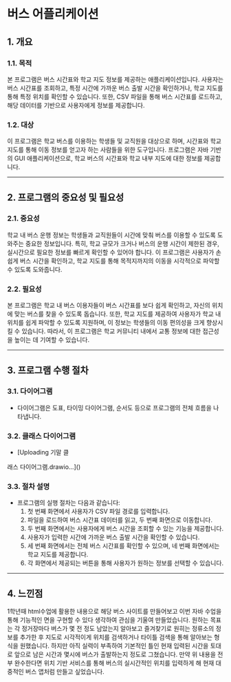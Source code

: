 # 버스 어플리케이션

## 1. 개요

### 1.1. 목적
본 프로그램은 버스 시간표와 학교 지도 정보를 제공하는 애플리케이션입니다. 사용자는 버스 시간표를 조회하고, 특정 시간에 가까운 버스 출발 시간을 확인하거나, 학교 지도를 통해 특정 위치를 확인할 수 있습니다. 또한, CSV 파일을 통해 버스 시간표를 로드하고, 해당 데이터를 기반으로 사용자에게 정보를 제공합니다.

### 1.2. 대상
이 프로그램은 학교 버스를 이용하는 학생들 및 교직원을 대상으로 하며, 시간표와 학교 지도를 통해 이동 정보를 얻고자 하는 사람들을 위한 도구입니다. 프로그램은 자바 기반의 GUI 애플리케이션으로, 학교 버스의 시간표와 학교 내부 지도에 대한 정보를 제공합니다.

---

## 2. 프로그램의 중요성 및 필요성

### 2.1. 중요성
학교 내 버스 운행 정보는 학생들과 교직원들이 시간에 맞춰 버스를 이용할 수 있도록 도와주는 중요한 정보입니다. 특히, 학교 규모가 크거나 버스의 운행 시간이 제한된 경우, 실시간으로 필요한 정보를 빠르게 확인할 수 있어야 합니다. 이 프로그램은 사용자가 손쉽게 버스 시간을 확인하고, 학교 지도를 통해 목적지까지의 이동을 시각적으로 파악할 수 있도록 도와줍니다.

### 2.2. 필요성
본 프로그램은 학교 내 버스 이용자들이 버스 시간표를 보다 쉽게 확인하고, 자신의 위치에 맞는 버스를 찾을 수 있도록 돕습니다. 또한, 학교 지도를 제공하여 사용자가 학교 내 위치를 쉽게 파악할 수 있도록 지원하며, 이 정보는 학생들의 이동 편의성을 크게 향상시킬 수 있습니다. 따라서, 이 프로그램은 학교 커뮤니티 내에서 교통 정보에 대한 접근성을 높이는 데 기여할 수 있습니다.

---

## 3. 프로그램 수행 절차

### 3.1. 다이어그램
- 다이어그램은 도표, 타이밍 다이어그램, 순서도 등으로 프로그램의 전체 흐름을 나타냅니다.

### 3.2. 클래스 다이어그램
- [Uploading 기말 클<mxfile host="app.diagrams.net" agent="Mozilla/5.0 (Windows NT 10.0; Win64; x64) AppleWebKit/537.36 (KHTML, like Gecko) Chrome/131.0.0.0 Safari/537.36" version="25.0.3">
  <diagram name="페이지-1" id="YZPJuzBNVFTLOIfLBQUq">
    <mxGraphModel dx="2420" dy="755" grid="1" gridSize="10" guides="1" tooltips="1" connect="1" arrows="1" fold="1" page="1" pageScale="1" pageWidth="827" pageHeight="1169" math="0" shadow="0">
      <root>
        <mxCell id="0" />
        <mxCell id="1" parent="0" />
        <mxCell id="B1pAFSpew6jwpooPruJS-15" value="Final_Bus_App" style="swimlane;fontStyle=1;align=center;verticalAlign=top;childLayout=stackLayout;horizontal=1;startSize=26;horizontalStack=0;resizeParent=1;resizeParentMax=0;resizeLast=0;collapsible=1;marginBottom=0;whiteSpace=wrap;html=1;" vertex="1" parent="1">
          <mxGeometry x="260" y="300" width="160" height="268" as="geometry" />
        </mxCell>
        <mxCell id="B1pAFSpew6jwpooPruJS-21" value="+ frame : JFrame" style="text;strokeColor=none;fillColor=none;align=left;verticalAlign=top;spacingLeft=4;spacingRight=4;overflow=hidden;rotatable=0;points=[[0,0.5],[1,0.5]];portConstraint=eastwest;whiteSpace=wrap;html=1;" vertex="1" parent="B1pAFSpew6jwpooPruJS-15">
          <mxGeometry y="26" width="160" height="26" as="geometry" />
        </mxCell>
        <mxCell id="B1pAFSpew6jwpooPruJS-22" value="+ cardPanel : JPanel" style="text;strokeColor=none;fillColor=none;align=left;verticalAlign=top;spacingLeft=4;spacingRight=4;overflow=hidden;rotatable=0;points=[[0,0.5],[1,0.5]];portConstraint=eastwest;whiteSpace=wrap;html=1;" vertex="1" parent="B1pAFSpew6jwpooPruJS-15">
          <mxGeometry y="52" width="160" height="26" as="geometry" />
        </mxCell>
        <mxCell id="B1pAFSpew6jwpooPruJS-16" value="+ timeSchedule : HashMap" style="text;strokeColor=none;fillColor=none;align=left;verticalAlign=top;spacingLeft=4;spacingRight=4;overflow=hidden;rotatable=0;points=[[0,0.5],[1,0.5]];portConstraint=eastwest;whiteSpace=wrap;html=1;" vertex="1" parent="B1pAFSpew6jwpooPruJS-15">
          <mxGeometry y="78" width="160" height="26" as="geometry" />
        </mxCell>
        <mxCell id="B1pAFSpew6jwpooPruJS-29" value="+ firstPanel : JPanel" style="text;strokeColor=none;fillColor=none;align=left;verticalAlign=top;spacingLeft=4;spacingRight=4;overflow=hidden;rotatable=0;points=[[0,0.5],[1,0.5]];portConstraint=eastwest;whiteSpace=wrap;html=1;" vertex="1" parent="B1pAFSpew6jwpooPruJS-15">
          <mxGeometry y="104" width="160" height="26" as="geometry" />
        </mxCell>
        <mxCell id="B1pAFSpew6jwpooPruJS-31" value="+ secondPanel : JPanel" style="text;strokeColor=none;fillColor=none;align=left;verticalAlign=top;spacingLeft=4;spacingRight=4;overflow=hidden;rotatable=0;points=[[0,0.5],[1,0.5]];portConstraint=eastwest;whiteSpace=wrap;html=1;" vertex="1" parent="B1pAFSpew6jwpooPruJS-15">
          <mxGeometry y="130" width="160" height="26" as="geometry" />
        </mxCell>
        <mxCell id="B1pAFSpew6jwpooPruJS-30" value="+ thirdPanel : JPanel" style="text;strokeColor=none;fillColor=none;align=left;verticalAlign=top;spacingLeft=4;spacingRight=4;overflow=hidden;rotatable=0;points=[[0,0.5],[1,0.5]];portConstraint=eastwest;whiteSpace=wrap;html=1;" vertex="1" parent="B1pAFSpew6jwpooPruJS-15">
          <mxGeometry y="156" width="160" height="26" as="geometry" />
        </mxCell>
        <mxCell id="B1pAFSpew6jwpooPruJS-32" value="+ fourthPanel : JPanel" style="text;strokeColor=none;fillColor=none;align=left;verticalAlign=top;spacingLeft=4;spacingRight=4;overflow=hidden;rotatable=0;points=[[0,0.5],[1,0.5]];portConstraint=eastwest;whiteSpace=wrap;html=1;" vertex="1" parent="B1pAFSpew6jwpooPruJS-15">
          <mxGeometry y="182" width="160" height="26" as="geometry" />
        </mxCell>
        <mxCell id="B1pAFSpew6jwpooPruJS-17" value="" style="line;strokeWidth=1;fillColor=none;align=left;verticalAlign=middle;spacingTop=-1;spacingLeft=3;spacingRight=3;rotatable=0;labelPosition=right;points=[];portConstraint=eastwest;strokeColor=inherit;" vertex="1" parent="B1pAFSpew6jwpooPruJS-15">
          <mxGeometry y="208" width="160" height="8" as="geometry" />
        </mxCell>
        <mxCell id="B1pAFSpew6jwpooPruJS-18" value="+ createAndShowGUI : void" style="text;strokeColor=none;fillColor=none;align=left;verticalAlign=top;spacingLeft=4;spacingRight=4;overflow=hidden;rotatable=0;points=[[0,0.5],[1,0.5]];portConstraint=eastwest;whiteSpace=wrap;html=1;" vertex="1" parent="B1pAFSpew6jwpooPruJS-15">
          <mxGeometry y="216" width="160" height="26" as="geometry" />
        </mxCell>
        <mxCell id="B1pAFSpew6jwpooPruJS-23" value="+ main : void" style="text;strokeColor=none;fillColor=none;align=left;verticalAlign=top;spacingLeft=4;spacingRight=4;overflow=hidden;rotatable=0;points=[[0,0.5],[1,0.5]];portConstraint=eastwest;whiteSpace=wrap;html=1;" vertex="1" parent="B1pAFSpew6jwpooPruJS-15">
          <mxGeometry y="242" width="160" height="26" as="geometry" />
        </mxCell>
        <mxCell id="B1pAFSpew6jwpooPruJS-24" value="thirdPanel" style="swimlane;fontStyle=1;align=center;verticalAlign=top;childLayout=stackLayout;horizontal=1;startSize=26;horizontalStack=0;resizeParent=1;resizeParentMax=0;resizeLast=0;collapsible=1;marginBottom=0;whiteSpace=wrap;html=1;" vertex="1" parent="1">
          <mxGeometry y="482" width="160" height="242" as="geometry" />
        </mxCell>
        <mxCell id="B1pAFSpew6jwpooPruJS-25" value="+ BusTitle : JTextField" style="text;strokeColor=none;fillColor=none;align=left;verticalAlign=top;spacingLeft=4;spacingRight=4;overflow=hidden;rotatable=0;points=[[0,0.5],[1,0.5]];portConstraint=eastwest;whiteSpace=wrap;html=1;" vertex="1" parent="B1pAFSpew6jwpooPruJS-24">
          <mxGeometry y="26" width="160" height="26" as="geometry" />
        </mxCell>
        <mxCell id="B1pAFSpew6jwpooPruJS-101" value="+ Font" style="text;strokeColor=none;fillColor=none;align=left;verticalAlign=top;spacingLeft=4;spacingRight=4;overflow=hidden;rotatable=0;points=[[0,0.5],[1,0.5]];portConstraint=eastwest;whiteSpace=wrap;html=1;" vertex="1" parent="B1pAFSpew6jwpooPruJS-24">
          <mxGeometry y="52" width="160" height="26" as="geometry" />
        </mxCell>
        <mxCell id="B1pAFSpew6jwpooPruJS-102" value="+ BusCell : JPanel" style="text;strokeColor=none;fillColor=none;align=left;verticalAlign=top;spacingLeft=4;spacingRight=4;overflow=hidden;rotatable=0;points=[[0,0.5],[1,0.5]];portConstraint=eastwest;whiteSpace=wrap;html=1;" vertex="1" parent="B1pAFSpew6jwpooPruJS-24">
          <mxGeometry y="78" width="160" height="26" as="geometry" />
        </mxCell>
        <mxCell id="B1pAFSpew6jwpooPruJS-105" value="+ JLabel" style="text;strokeColor=none;fillColor=none;align=left;verticalAlign=top;spacingLeft=4;spacingRight=4;overflow=hidden;rotatable=0;points=[[0,0.5],[1,0.5]];portConstraint=eastwest;whiteSpace=wrap;html=1;" vertex="1" parent="B1pAFSpew6jwpooPruJS-24">
          <mxGeometry y="104" width="160" height="26" as="geometry" />
        </mxCell>
        <mxCell id="B1pAFSpew6jwpooPruJS-104" value="+ centerpanel : JPanel" style="text;strokeColor=none;fillColor=none;align=left;verticalAlign=top;spacingLeft=4;spacingRight=4;overflow=hidden;rotatable=0;points=[[0,0.5],[1,0.5]];portConstraint=eastwest;whiteSpace=wrap;html=1;" vertex="1" parent="B1pAFSpew6jwpooPruJS-24">
          <mxGeometry y="130" width="160" height="26" as="geometry" />
        </mxCell>
        <mxCell id="B1pAFSpew6jwpooPruJS-103" value="+ northpanel : JPanel" style="text;strokeColor=none;fillColor=none;align=left;verticalAlign=top;spacingLeft=4;spacingRight=4;overflow=hidden;rotatable=0;points=[[0,0.5],[1,0.5]];portConstraint=eastwest;whiteSpace=wrap;html=1;" vertex="1" parent="B1pAFSpew6jwpooPruJS-24">
          <mxGeometry y="156" width="160" height="26" as="geometry" />
        </mxCell>
        <mxCell id="B1pAFSpew6jwpooPruJS-106" value="+ out : JButton" style="text;strokeColor=none;fillColor=none;align=left;verticalAlign=top;spacingLeft=4;spacingRight=4;overflow=hidden;rotatable=0;points=[[0,0.5],[1,0.5]];portConstraint=eastwest;whiteSpace=wrap;html=1;" vertex="1" parent="B1pAFSpew6jwpooPruJS-24">
          <mxGeometry y="182" width="160" height="26" as="geometry" />
        </mxCell>
        <mxCell id="B1pAFSpew6jwpooPruJS-26" value="" style="line;strokeWidth=1;fillColor=none;align=left;verticalAlign=middle;spacingTop=-1;spacingLeft=3;spacingRight=3;rotatable=0;labelPosition=right;points=[];portConstraint=eastwest;strokeColor=inherit;" vertex="1" parent="B1pAFSpew6jwpooPruJS-24">
          <mxGeometry y="208" width="160" height="8" as="geometry" />
        </mxCell>
        <mxCell id="B1pAFSpew6jwpooPruJS-27" value="+ actionPerformed : void" style="text;strokeColor=none;fillColor=none;align=left;verticalAlign=top;spacingLeft=4;spacingRight=4;overflow=hidden;rotatable=0;points=[[0,0.5],[1,0.5]];portConstraint=eastwest;whiteSpace=wrap;html=1;" vertex="1" parent="B1pAFSpew6jwpooPruJS-24">
          <mxGeometry y="216" width="160" height="26" as="geometry" />
        </mxCell>
        <mxCell id="B1pAFSpew6jwpooPruJS-33" value="&lt;span style=&quot;text-align: left;&quot;&gt;secondPanel&lt;/span&gt;" style="swimlane;fontStyle=1;align=center;verticalAlign=top;childLayout=stackLayout;horizontal=1;startSize=26;horizontalStack=0;resizeParent=1;resizeParentMax=0;resizeLast=0;collapsible=1;marginBottom=0;whiteSpace=wrap;html=1;" vertex="1" parent="1">
          <mxGeometry y="40" width="160" height="398" as="geometry" />
        </mxCell>
        <mxCell id="B1pAFSpew6jwpooPruJS-76" value="+ menuBar : JMenuBar" style="text;strokeColor=none;fillColor=none;align=left;verticalAlign=top;spacingLeft=4;spacingRight=4;overflow=hidden;rotatable=0;points=[[0,0.5],[1,0.5]];portConstraint=eastwest;whiteSpace=wrap;html=1;" vertex="1" parent="B1pAFSpew6jwpooPruJS-33">
          <mxGeometry y="26" width="160" height="26" as="geometry" />
        </mxCell>
        <mxCell id="B1pAFSpew6jwpooPruJS-86" value="+ watch : JMenu" style="text;strokeColor=none;fillColor=none;align=left;verticalAlign=top;spacingLeft=4;spacingRight=4;overflow=hidden;rotatable=0;points=[[0,0.5],[1,0.5]];portConstraint=eastwest;whiteSpace=wrap;html=1;" vertex="1" parent="B1pAFSpew6jwpooPruJS-33">
          <mxGeometry y="52" width="160" height="26" as="geometry" />
        </mxCell>
        <mxCell id="B1pAFSpew6jwpooPruJS-75" value="+ item1 : JMenuItem" style="text;strokeColor=none;fillColor=none;align=left;verticalAlign=top;spacingLeft=4;spacingRight=4;overflow=hidden;rotatable=0;points=[[0,0.5],[1,0.5]];portConstraint=eastwest;whiteSpace=wrap;html=1;" vertex="1" parent="B1pAFSpew6jwpooPruJS-33">
          <mxGeometry y="78" width="160" height="26" as="geometry" />
        </mxCell>
        <mxCell id="B1pAFSpew6jwpooPruJS-74" value="+ item2 : JMenuItem" style="text;strokeColor=none;fillColor=none;align=left;verticalAlign=top;spacingLeft=4;spacingRight=4;overflow=hidden;rotatable=0;points=[[0,0.5],[1,0.5]];portConstraint=eastwest;whiteSpace=wrap;html=1;" vertex="1" parent="B1pAFSpew6jwpooPruJS-33">
          <mxGeometry y="104" width="160" height="26" as="geometry" />
        </mxCell>
        <mxCell id="B1pAFSpew6jwpooPruJS-82" value="+ borderPanel : JPanel" style="text;strokeColor=none;fillColor=none;align=left;verticalAlign=top;spacingLeft=4;spacingRight=4;overflow=hidden;rotatable=0;points=[[0,0.5],[1,0.5]];portConstraint=eastwest;whiteSpace=wrap;html=1;" vertex="1" parent="B1pAFSpew6jwpooPruJS-33">
          <mxGeometry y="130" width="160" height="26" as="geometry" />
        </mxCell>
        <mxCell id="B1pAFSpew6jwpooPruJS-81" value="+ newpanel : JPanel" style="text;strokeColor=none;fillColor=none;align=left;verticalAlign=top;spacingLeft=4;spacingRight=4;overflow=hidden;rotatable=0;points=[[0,0.5],[1,0.5]];portConstraint=eastwest;whiteSpace=wrap;html=1;" vertex="1" parent="B1pAFSpew6jwpooPruJS-33">
          <mxGeometry y="156" width="160" height="26" as="geometry" />
        </mxCell>
        <mxCell id="B1pAFSpew6jwpooPruJS-80" value="+ title2 : JLabel" style="text;strokeColor=none;fillColor=none;align=left;verticalAlign=top;spacingLeft=4;spacingRight=4;overflow=hidden;rotatable=0;points=[[0,0.5],[1,0.5]];portConstraint=eastwest;whiteSpace=wrap;html=1;" vertex="1" parent="B1pAFSpew6jwpooPruJS-33">
          <mxGeometry y="182" width="160" height="26" as="geometry" />
        </mxCell>
        <mxCell id="B1pAFSpew6jwpooPruJS-79" value="+ title3 : JLabel" style="text;strokeColor=none;fillColor=none;align=left;verticalAlign=top;spacingLeft=4;spacingRight=4;overflow=hidden;rotatable=0;points=[[0,0.5],[1,0.5]];portConstraint=eastwest;whiteSpace=wrap;html=1;" vertex="1" parent="B1pAFSpew6jwpooPruJS-33">
          <mxGeometry y="208" width="160" height="26" as="geometry" />
        </mxCell>
        <mxCell id="B1pAFSpew6jwpooPruJS-78" value="+ title4 : JLabel" style="text;strokeColor=none;fillColor=none;align=left;verticalAlign=top;spacingLeft=4;spacingRight=4;overflow=hidden;rotatable=0;points=[[0,0.5],[1,0.5]];portConstraint=eastwest;whiteSpace=wrap;html=1;" vertex="1" parent="B1pAFSpew6jwpooPruJS-33">
          <mxGeometry y="234" width="160" height="26" as="geometry" />
        </mxCell>
        <mxCell id="B1pAFSpew6jwpooPruJS-77" value="+ font2 : Font" style="text;strokeColor=none;fillColor=none;align=left;verticalAlign=top;spacingLeft=4;spacingRight=4;overflow=hidden;rotatable=0;points=[[0,0.5],[1,0.5]];portConstraint=eastwest;whiteSpace=wrap;html=1;" vertex="1" parent="B1pAFSpew6jwpooPruJS-33">
          <mxGeometry y="260" width="160" height="26" as="geometry" />
        </mxCell>
        <mxCell id="B1pAFSpew6jwpooPruJS-83" value="+ text2 : JTextField" style="text;strokeColor=none;fillColor=none;align=left;verticalAlign=top;spacingLeft=4;spacingRight=4;overflow=hidden;rotatable=0;points=[[0,0.5],[1,0.5]];portConstraint=eastwest;whiteSpace=wrap;html=1;" vertex="1" parent="B1pAFSpew6jwpooPruJS-33">
          <mxGeometry y="286" width="160" height="26" as="geometry" />
        </mxCell>
        <mxCell id="B1pAFSpew6jwpooPruJS-85" value="+ search2 : JButton" style="text;strokeColor=none;fillColor=none;align=left;verticalAlign=top;spacingLeft=4;spacingRight=4;overflow=hidden;rotatable=0;points=[[0,0.5],[1,0.5]];portConstraint=eastwest;whiteSpace=wrap;html=1;" vertex="1" parent="B1pAFSpew6jwpooPruJS-33">
          <mxGeometry y="312" width="160" height="26" as="geometry" />
        </mxCell>
        <mxCell id="B1pAFSpew6jwpooPruJS-84" value="+ textarea : JTextArea" style="text;strokeColor=none;fillColor=none;align=left;verticalAlign=top;spacingLeft=4;spacingRight=4;overflow=hidden;rotatable=0;points=[[0,0.5],[1,0.5]];portConstraint=eastwest;whiteSpace=wrap;html=1;" vertex="1" parent="B1pAFSpew6jwpooPruJS-33">
          <mxGeometry y="338" width="160" height="26" as="geometry" />
        </mxCell>
        <mxCell id="B1pAFSpew6jwpooPruJS-35" value="" style="line;strokeWidth=1;fillColor=none;align=left;verticalAlign=middle;spacingTop=-1;spacingLeft=3;spacingRight=3;rotatable=0;labelPosition=right;points=[];portConstraint=eastwest;strokeColor=inherit;" vertex="1" parent="B1pAFSpew6jwpooPruJS-33">
          <mxGeometry y="364" width="160" height="8" as="geometry" />
        </mxCell>
        <mxCell id="B1pAFSpew6jwpooPruJS-36" value="+ actionPerformed : void" style="text;strokeColor=none;fillColor=none;align=left;verticalAlign=top;spacingLeft=4;spacingRight=4;overflow=hidden;rotatable=0;points=[[0,0.5],[1,0.5]];portConstraint=eastwest;whiteSpace=wrap;html=1;" vertex="1" parent="B1pAFSpew6jwpooPruJS-33">
          <mxGeometry y="372" width="160" height="26" as="geometry" />
        </mxCell>
        <mxCell id="B1pAFSpew6jwpooPruJS-71" style="edgeStyle=orthogonalEdgeStyle;rounded=0;orthogonalLoop=1;jettySize=auto;html=1;entryX=1;entryY=0.5;entryDx=0;entryDy=0;" edge="1" parent="1" source="B1pAFSpew6jwpooPruJS-41" target="B1pAFSpew6jwpooPruJS-29">
          <mxGeometry relative="1" as="geometry" />
        </mxCell>
        <mxCell id="B1pAFSpew6jwpooPruJS-41" value="firstPanel" style="swimlane;fontStyle=1;align=center;verticalAlign=top;childLayout=stackLayout;horizontal=1;startSize=26;horizontalStack=0;resizeParent=1;resizeParentMax=0;resizeLast=0;collapsible=1;marginBottom=0;whiteSpace=wrap;html=1;" vertex="1" parent="1">
          <mxGeometry x="510" y="270" width="160" height="164" as="geometry" />
        </mxCell>
        <mxCell id="B1pAFSpew6jwpooPruJS-42" value="+ title : JTextField" style="text;strokeColor=none;fillColor=none;align=left;verticalAlign=top;spacingLeft=4;spacingRight=4;overflow=hidden;rotatable=0;points=[[0,0.5],[1,0.5]];portConstraint=eastwest;whiteSpace=wrap;html=1;" vertex="1" parent="B1pAFSpew6jwpooPruJS-41">
          <mxGeometry y="26" width="160" height="26" as="geometry" />
        </mxCell>
        <mxCell id="B1pAFSpew6jwpooPruJS-45" value="+ font : Font" style="text;strokeColor=none;fillColor=none;align=left;verticalAlign=top;spacingLeft=4;spacingRight=4;overflow=hidden;rotatable=0;points=[[0,0.5],[1,0.5]];portConstraint=eastwest;whiteSpace=wrap;html=1;" vertex="1" parent="B1pAFSpew6jwpooPruJS-41">
          <mxGeometry y="52" width="160" height="26" as="geometry" />
        </mxCell>
        <mxCell id="B1pAFSpew6jwpooPruJS-46" value="+ text1 : JTextField" style="text;strokeColor=none;fillColor=none;align=left;verticalAlign=top;spacingLeft=4;spacingRight=4;overflow=hidden;rotatable=0;points=[[0,0.5],[1,0.5]];portConstraint=eastwest;whiteSpace=wrap;html=1;" vertex="1" parent="B1pAFSpew6jwpooPruJS-41">
          <mxGeometry y="78" width="160" height="26" as="geometry" />
        </mxCell>
        <mxCell id="B1pAFSpew6jwpooPruJS-47" value="+ search1 : JButton" style="text;strokeColor=none;fillColor=none;align=left;verticalAlign=top;spacingLeft=4;spacingRight=4;overflow=hidden;rotatable=0;points=[[0,0.5],[1,0.5]];portConstraint=eastwest;whiteSpace=wrap;html=1;" vertex="1" parent="B1pAFSpew6jwpooPruJS-41">
          <mxGeometry y="104" width="160" height="26" as="geometry" />
        </mxCell>
        <mxCell id="B1pAFSpew6jwpooPruJS-43" value="" style="line;strokeWidth=1;fillColor=none;align=left;verticalAlign=middle;spacingTop=-1;spacingLeft=3;spacingRight=3;rotatable=0;labelPosition=right;points=[];portConstraint=eastwest;strokeColor=inherit;" vertex="1" parent="B1pAFSpew6jwpooPruJS-41">
          <mxGeometry y="130" width="160" height="8" as="geometry" />
        </mxCell>
        <mxCell id="B1pAFSpew6jwpooPruJS-44" value="+ actionPerformed : void" style="text;strokeColor=none;fillColor=none;align=left;verticalAlign=top;spacingLeft=4;spacingRight=4;overflow=hidden;rotatable=0;points=[[0,0.5],[1,0.5]];portConstraint=eastwest;whiteSpace=wrap;html=1;" vertex="1" parent="B1pAFSpew6jwpooPruJS-41">
          <mxGeometry y="138" width="160" height="26" as="geometry" />
        </mxCell>
        <mxCell id="B1pAFSpew6jwpooPruJS-92" style="edgeStyle=orthogonalEdgeStyle;rounded=0;orthogonalLoop=1;jettySize=auto;html=1;entryX=1;entryY=0.5;entryDx=0;entryDy=0;" edge="1" parent="1" source="B1pAFSpew6jwpooPruJS-49" target="B1pAFSpew6jwpooPruJS-44">
          <mxGeometry relative="1" as="geometry" />
        </mxCell>
        <mxCell id="B1pAFSpew6jwpooPruJS-49" value="Anonymous(search1)" style="swimlane;fontStyle=0;childLayout=stackLayout;horizontal=1;startSize=26;fillColor=none;horizontalStack=0;resizeParent=1;resizeParentMax=0;resizeLast=0;collapsible=1;marginBottom=0;whiteSpace=wrap;html=1;" vertex="1" parent="1">
          <mxGeometry x="800" y="340" width="140" height="130" as="geometry" />
        </mxCell>
        <mxCell id="B1pAFSpew6jwpooPruJS-50" value="+ line : String" style="text;strokeColor=none;fillColor=none;align=left;verticalAlign=top;spacingLeft=4;spacingRight=4;overflow=hidden;rotatable=0;points=[[0,0.5],[1,0.5]];portConstraint=eastwest;whiteSpace=wrap;html=1;" vertex="1" parent="B1pAFSpew6jwpooPruJS-49">
          <mxGeometry y="26" width="140" height="26" as="geometry" />
        </mxCell>
        <mxCell id="B1pAFSpew6jwpooPruJS-51" value="&lt;font style=&quot;font-size: 11px;&quot;&gt;+ token : StringTokenizer&lt;/font&gt;" style="text;strokeColor=none;fillColor=none;align=left;verticalAlign=top;spacingLeft=4;spacingRight=4;overflow=hidden;rotatable=0;points=[[0,0.5],[1,0.5]];portConstraint=eastwest;whiteSpace=wrap;html=1;" vertex="1" parent="B1pAFSpew6jwpooPruJS-49">
          <mxGeometry y="52" width="140" height="26" as="geometry" />
        </mxCell>
        <mxCell id="B1pAFSpew6jwpooPruJS-52" value="+ time : int" style="text;strokeColor=none;fillColor=none;align=left;verticalAlign=top;spacingLeft=4;spacingRight=4;overflow=hidden;rotatable=0;points=[[0,0.5],[1,0.5]];portConstraint=eastwest;whiteSpace=wrap;html=1;" vertex="1" parent="B1pAFSpew6jwpooPruJS-49">
          <mxGeometry y="78" width="140" height="26" as="geometry" />
        </mxCell>
        <mxCell id="B1pAFSpew6jwpooPruJS-56" value="&lt;font style=&quot;font-size: 9px;&quot;&gt;+ intervals : ArrayList&amp;lt;Integer&amp;gt;&lt;/font&gt;" style="text;strokeColor=none;fillColor=none;align=left;verticalAlign=top;spacingLeft=4;spacingRight=4;overflow=hidden;rotatable=0;points=[[0,0.5],[1,0.5]];portConstraint=eastwest;whiteSpace=wrap;html=1;" vertex="1" parent="B1pAFSpew6jwpooPruJS-49">
          <mxGeometry y="104" width="140" height="26" as="geometry" />
        </mxCell>
        <mxCell id="B1pAFSpew6jwpooPruJS-72" style="edgeStyle=orthogonalEdgeStyle;rounded=0;orthogonalLoop=1;jettySize=auto;html=1;entryX=1;entryY=0.5;entryDx=0;entryDy=0;" edge="1" parent="1" source="B1pAFSpew6jwpooPruJS-62" target="B1pAFSpew6jwpooPruJS-32">
          <mxGeometry relative="1" as="geometry" />
        </mxCell>
        <mxCell id="B1pAFSpew6jwpooPruJS-62" value="fourthPanel" style="swimlane;fontStyle=1;align=center;verticalAlign=top;childLayout=stackLayout;horizontal=1;startSize=26;horizontalStack=0;resizeParent=1;resizeParentMax=0;resizeLast=0;collapsible=1;marginBottom=0;whiteSpace=wrap;html=1;" vertex="1" parent="1">
          <mxGeometry x="510" y="466" width="160" height="216" as="geometry" />
        </mxCell>
        <mxCell id="B1pAFSpew6jwpooPruJS-63" value="&lt;span style=&quot;font-size: 9px;&quot;&gt;+ layeredPane : JLayeredPane&lt;/span&gt;" style="text;strokeColor=none;fillColor=none;align=left;verticalAlign=top;spacingLeft=4;spacingRight=4;overflow=hidden;rotatable=0;points=[[0,0.5],[1,0.5]];portConstraint=eastwest;whiteSpace=wrap;html=1;" vertex="1" parent="B1pAFSpew6jwpooPruJS-62">
          <mxGeometry y="26" width="160" height="26" as="geometry" />
        </mxCell>
        <mxCell id="B1pAFSpew6jwpooPruJS-67" value="+ school : ImageIcon" style="text;strokeColor=none;fillColor=none;align=left;verticalAlign=top;spacingLeft=4;spacingRight=4;overflow=hidden;rotatable=0;points=[[0,0.5],[1,0.5]];portConstraint=eastwest;whiteSpace=wrap;html=1;" vertex="1" parent="B1pAFSpew6jwpooPruJS-62">
          <mxGeometry y="52" width="160" height="26" as="geometry" />
        </mxCell>
        <mxCell id="B1pAFSpew6jwpooPruJS-66" value="+ schoolLabel : JLabel" style="text;strokeColor=none;fillColor=none;align=left;verticalAlign=top;spacingLeft=4;spacingRight=4;overflow=hidden;rotatable=0;points=[[0,0.5],[1,0.5]];portConstraint=eastwest;whiteSpace=wrap;html=1;" vertex="1" parent="B1pAFSpew6jwpooPruJS-62">
          <mxGeometry y="78" width="160" height="26" as="geometry" />
        </mxCell>
        <mxCell id="B1pAFSpew6jwpooPruJS-68" value="+ out2 : JButton" style="text;strokeColor=none;fillColor=none;align=left;verticalAlign=top;spacingLeft=4;spacingRight=4;overflow=hidden;rotatable=0;points=[[0,0.5],[1,0.5]];portConstraint=eastwest;whiteSpace=wrap;html=1;" vertex="1" parent="B1pAFSpew6jwpooPruJS-62">
          <mxGeometry y="104" width="160" height="26" as="geometry" />
        </mxCell>
        <mxCell id="B1pAFSpew6jwpooPruJS-69" value="+ place0 : JButton" style="text;strokeColor=none;fillColor=none;align=left;verticalAlign=top;spacingLeft=4;spacingRight=4;overflow=hidden;rotatable=0;points=[[0,0.5],[1,0.5]];portConstraint=eastwest;whiteSpace=wrap;html=1;" vertex="1" parent="B1pAFSpew6jwpooPruJS-62">
          <mxGeometry y="130" width="160" height="26" as="geometry" />
        </mxCell>
        <mxCell id="B1pAFSpew6jwpooPruJS-70" value="... +place5 : JButton" style="text;strokeColor=none;fillColor=none;align=left;verticalAlign=top;spacingLeft=4;spacingRight=4;overflow=hidden;rotatable=0;points=[[0,0.5],[1,0.5]];portConstraint=eastwest;whiteSpace=wrap;html=1;" vertex="1" parent="B1pAFSpew6jwpooPruJS-62">
          <mxGeometry y="156" width="160" height="26" as="geometry" />
        </mxCell>
        <mxCell id="B1pAFSpew6jwpooPruJS-64" value="" style="line;strokeWidth=1;fillColor=none;align=left;verticalAlign=middle;spacingTop=-1;spacingLeft=3;spacingRight=3;rotatable=0;labelPosition=right;points=[];portConstraint=eastwest;strokeColor=inherit;" vertex="1" parent="B1pAFSpew6jwpooPruJS-62">
          <mxGeometry y="182" width="160" height="8" as="geometry" />
        </mxCell>
        <mxCell id="B1pAFSpew6jwpooPruJS-65" value="+ actionPerformed : void" style="text;strokeColor=none;fillColor=none;align=left;verticalAlign=top;spacingLeft=4;spacingRight=4;overflow=hidden;rotatable=0;points=[[0,0.5],[1,0.5]];portConstraint=eastwest;whiteSpace=wrap;html=1;" vertex="1" parent="B1pAFSpew6jwpooPruJS-62">
          <mxGeometry y="190" width="160" height="26" as="geometry" />
        </mxCell>
        <mxCell id="B1pAFSpew6jwpooPruJS-87" value="Anonymous(search2)" style="swimlane;fontStyle=0;childLayout=stackLayout;horizontal=1;startSize=26;fillColor=none;horizontalStack=0;resizeParent=1;resizeParentMax=0;resizeLast=0;collapsible=1;marginBottom=0;whiteSpace=wrap;html=1;" vertex="1" parent="1">
          <mxGeometry x="-270" y="148" width="140" height="286" as="geometry" />
        </mxCell>
        <mxCell id="B1pAFSpew6jwpooPruJS-88" value="+ inputTimeStr : String" style="text;strokeColor=none;fillColor=none;align=left;verticalAlign=top;spacingLeft=4;spacingRight=4;overflow=hidden;rotatable=0;points=[[0,0.5],[1,0.5]];portConstraint=eastwest;whiteSpace=wrap;html=1;" vertex="1" parent="B1pAFSpew6jwpooPruJS-87">
          <mxGeometry y="26" width="140" height="26" as="geometry" />
        </mxCell>
        <mxCell id="B1pAFSpew6jwpooPruJS-89" value="&lt;font style=&quot;font-size: 11px;&quot;&gt;+ timeParts : String[]&lt;/font&gt;" style="text;strokeColor=none;fillColor=none;align=left;verticalAlign=top;spacingLeft=4;spacingRight=4;overflow=hidden;rotatable=0;points=[[0,0.5],[1,0.5]];portConstraint=eastwest;whiteSpace=wrap;html=1;" vertex="1" parent="B1pAFSpew6jwpooPruJS-87">
          <mxGeometry y="52" width="140" height="26" as="geometry" />
        </mxCell>
        <mxCell id="B1pAFSpew6jwpooPruJS-90" value="+ inputHour : int" style="text;strokeColor=none;fillColor=none;align=left;verticalAlign=top;spacingLeft=4;spacingRight=4;overflow=hidden;rotatable=0;points=[[0,0.5],[1,0.5]];portConstraint=eastwest;whiteSpace=wrap;html=1;" vertex="1" parent="B1pAFSpew6jwpooPruJS-87">
          <mxGeometry y="78" width="140" height="26" as="geometry" />
        </mxCell>
        <mxCell id="B1pAFSpew6jwpooPruJS-93" value="+ inputMinute : int" style="text;strokeColor=none;fillColor=none;align=left;verticalAlign=top;spacingLeft=4;spacingRight=4;overflow=hidden;rotatable=0;points=[[0,0.5],[1,0.5]];portConstraint=eastwest;whiteSpace=wrap;html=1;" vertex="1" parent="B1pAFSpew6jwpooPruJS-87">
          <mxGeometry y="104" width="140" height="26" as="geometry" />
        </mxCell>
        <mxCell id="B1pAFSpew6jwpooPruJS-91" value="&lt;font size=&quot;1&quot;&gt;+ inputTimeInMinues : int&lt;/font&gt;" style="text;strokeColor=none;fillColor=none;align=left;verticalAlign=top;spacingLeft=4;spacingRight=4;overflow=hidden;rotatable=0;points=[[0,0.5],[1,0.5]];portConstraint=eastwest;whiteSpace=wrap;html=1;" vertex="1" parent="B1pAFSpew6jwpooPruJS-87">
          <mxGeometry y="130" width="140" height="26" as="geometry" />
        </mxCell>
        <mxCell id="B1pAFSpew6jwpooPruJS-97" value="&lt;font style=&quot;font-size: 10px;&quot;&gt;+ closestTimeInMinutes : int&lt;/font&gt;" style="text;strokeColor=none;fillColor=none;align=left;verticalAlign=top;spacingLeft=4;spacingRight=4;overflow=hidden;rotatable=0;points=[[0,0.5],[1,0.5]];portConstraint=eastwest;whiteSpace=wrap;html=1;" vertex="1" parent="B1pAFSpew6jwpooPruJS-87">
          <mxGeometry y="156" width="140" height="26" as="geometry" />
        </mxCell>
        <mxCell id="B1pAFSpew6jwpooPruJS-96" value="+ minDifference : int" style="text;strokeColor=none;fillColor=none;align=left;verticalAlign=top;spacingLeft=4;spacingRight=4;overflow=hidden;rotatable=0;points=[[0,0.5],[1,0.5]];portConstraint=eastwest;whiteSpace=wrap;html=1;" vertex="1" parent="B1pAFSpew6jwpooPruJS-87">
          <mxGeometry y="182" width="140" height="26" as="geometry" />
        </mxCell>
        <mxCell id="B1pAFSpew6jwpooPruJS-95" value="&lt;span style=&quot;font-size: 9px;&quot;&gt;+ intervals : ArrayList&amp;lt;Integer&amp;gt;&lt;/span&gt;" style="text;strokeColor=none;fillColor=none;align=left;verticalAlign=top;spacingLeft=4;spacingRight=4;overflow=hidden;rotatable=0;points=[[0,0.5],[1,0.5]];portConstraint=eastwest;whiteSpace=wrap;html=1;" vertex="1" parent="B1pAFSpew6jwpooPruJS-87">
          <mxGeometry y="208" width="140" height="26" as="geometry" />
        </mxCell>
        <mxCell id="B1pAFSpew6jwpooPruJS-94" value="&lt;font style=&quot;font-size: 11px;&quot;&gt;+ busTimeInMinutes : int&lt;/font&gt;" style="text;strokeColor=none;fillColor=none;align=left;verticalAlign=top;spacingLeft=4;spacingRight=4;overflow=hidden;rotatable=0;points=[[0,0.5],[1,0.5]];portConstraint=eastwest;whiteSpace=wrap;html=1;" vertex="1" parent="B1pAFSpew6jwpooPruJS-87">
          <mxGeometry y="234" width="140" height="26" as="geometry" />
        </mxCell>
        <mxCell id="B1pAFSpew6jwpooPruJS-98" value="+ difference : int" style="text;strokeColor=none;fillColor=none;align=left;verticalAlign=top;spacingLeft=4;spacingRight=4;overflow=hidden;rotatable=0;points=[[0,0.5],[1,0.5]];portConstraint=eastwest;whiteSpace=wrap;html=1;" vertex="1" parent="B1pAFSpew6jwpooPruJS-87">
          <mxGeometry y="260" width="140" height="26" as="geometry" />
        </mxCell>
        <mxCell id="B1pAFSpew6jwpooPruJS-99" style="edgeStyle=orthogonalEdgeStyle;rounded=0;orthogonalLoop=1;jettySize=auto;html=1;exitX=1;exitY=0.5;exitDx=0;exitDy=0;entryX=0;entryY=0.5;entryDx=0;entryDy=0;" edge="1" parent="1" source="B1pAFSpew6jwpooPruJS-91" target="B1pAFSpew6jwpooPruJS-36">
          <mxGeometry relative="1" as="geometry" />
        </mxCell>
        <mxCell id="B1pAFSpew6jwpooPruJS-100" style="edgeStyle=orthogonalEdgeStyle;rounded=0;orthogonalLoop=1;jettySize=auto;html=1;exitX=1;exitY=0.5;exitDx=0;exitDy=0;entryX=0;entryY=0.5;entryDx=0;entryDy=0;" edge="1" parent="1" source="B1pAFSpew6jwpooPruJS-80" target="B1pAFSpew6jwpooPruJS-31">
          <mxGeometry relative="1" as="geometry" />
        </mxCell>
        <mxCell id="B1pAFSpew6jwpooPruJS-107" style="edgeStyle=orthogonalEdgeStyle;rounded=0;orthogonalLoop=1;jettySize=auto;html=1;exitX=1;exitY=0.5;exitDx=0;exitDy=0;entryX=0;entryY=0.5;entryDx=0;entryDy=0;" edge="1" parent="1" source="B1pAFSpew6jwpooPruJS-105" target="B1pAFSpew6jwpooPruJS-30">
          <mxGeometry relative="1" as="geometry" />
        </mxCell>
      </root>
    </mxGraphModel>
  </diagram>
</mxfile>
래스 다이어그램.drawio…]()



### 3.3. 절차 설명
- 프로그램의 실행 절차는 다음과 같습니다:
  1. 첫 번째 화면에서 사용자가 CSV 파일 경로를 입력합니다.
  2. 파일을 로드하여 버스 시간표 데이터를 읽고, 두 번째 화면으로 이동합니다.
  3. 두 번째 화면에서는 사용자에게 버스 시간을 조회할 수 있는 기능을 제공합니다.
  4. 사용자가 입력한 시간에 가까운 버스 출발 시간을 확인할 수 있습니다.
  5. 세 번째 화면에서는 전체 버스 시간표를 확인할 수 있으며, 네 번째 화면에서는 학교 지도를 제공합니다.
  6. 각 화면에서 제공되는 버튼을 통해 사용자가 원하는 정보를 선택할 수 있습니다.

---

## 4. 느낀점
1학년때 html수업에 활용한 내용으로 해당 버스 사이트를 만들어보고 이번 자바 수업을 통해 기능적인 면을 구현할 수 있다 생각하여 관심을 기울여 만들었습니다. 원하는 목표는 각 정거장마다 버스가 몇 전 정도 남았는지 알아보고 즐겨찾기로 원히는 정류소의 정보를 추가한 후 지도로 시각적이게 위치를 검색하거나 타이틀 검색을 통해 알아보는 형식을 원했습니다. 하지만 아직 실력이 부족하여 기본적인 틀인 현재 입력된 시간을 토대로 앞으로 남은 시간과 몇시에 버스가 출발하는지 정도로 그쳤습니다. 만약 위 내용을 전부 완수한다면 위치 기반 서비스를 통해 버스의 실시간적인 위치를 입력하게 해 현재 대중적인 버스 앱처럼 만들고 싶었습니다.
